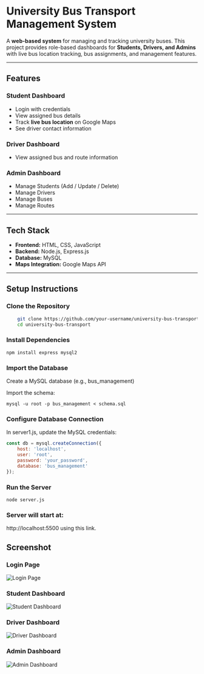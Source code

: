 # University Bus Transport Management System

A **web-based system** for managing and tracking university buses.
This project provides role-based dashboards for **Students, Drivers, and Admins** with live bus location tracking, bus assignments, and management features.

---

## Features

###  Student Dashboard
- Login with credentials
- View assigned bus details
- Track **live bus location** on Google Maps
- See driver contact information

### Driver Dashboard
- View assigned bus and route information

### Admin Dashboard
- Manage Students (Add / Update / Delete)
- Manage Drivers
- Manage Buses
- Manage Routes

---

## Tech Stack
- **Frontend:** HTML, CSS, JavaScript 
- **Backend:** Node.js, Express.js 
- **Database:** MySQL 
- **Maps Integration:** Google Maps API 

---


## Setup Instructions

### Clone the Repository
```bash
	git clone https://github.com/your-username/university-bus-transport.git
	cd university-bus-transport
```
### Install Dependencies

```
npm install express mysql2
```
### Import the Database

 Create a MySQL database (e.g., bus_management)

 Import the schema:
```
mysql -u root -p bus_management < schema.sql
```

### Configure Database Connection

 In server1.js, update the MySQL credentials:
 
```js
const db = mysql.createConnection({
    host: 'localhost',
    user: 'root',
    password: 'your_password',  
    database: 'bus_management'
});
```
### Run the Server 
```
node server.js
```
### Server will start at:

 http://localhost:5500 using this link.

## Screenshot

### Login Page

![Login Page](screenshot/login.png)

### Student Dashboard 

![Student Dashboard](screenshot/student_dashboard.png)

### Driver Dashboard

![Driver Dashboard](screenshot/driver_dashboard.png)

### Admin Dashboard

![Admin Dashboard](screenshot/admin_dashboard.png)

